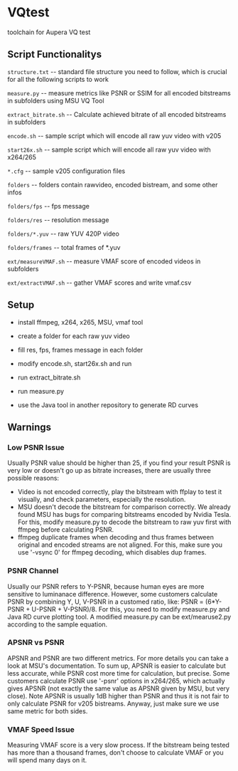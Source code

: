 # VQtest

toolchain for Aupera VQ test

## Script Functionalitys

`structure.txt`       --  standard file structure you need to follow, which is crucial for all the following scripts to work

`measure.py`          --  measure metrics like PSNR or SSIM for all encoded bitstreams in subfolders using MSU VQ Tool

`extract_bitrate.sh`  --  Calculate achieved bitrate of all encoded bitstreams in subfolders

`encode.sh`           --  sample script which will encode all raw yuv video with v205

`start26x.sh`        --  sample script which will encode all raw yuv video with x264/265

`*.cfg`               --  sample v205 configuration files

`folders`             --  folders contain rawvideo, encoded bistream, and some other infos

`folders/fps`         --  fps message

`folders/res`         --  resolution message

`folders/*.yuv`       --  raw YUV 420P video

`folders/frames`      --  total frames of *.yuv

`ext/measureVMAF.sh`  --  measure VMAF score of encoded videos in subfolders

`ext/extractVMAF.sh`  --  gather VMAF scores and write vmaf.csv

## Setup 

* install ffmpeg, x264, x265, MSU, vmaf tool

* create a folder for each raw yuv video

* fill res, fps, frames message in each folder

* modify encode.sh, start26x.sh and run

* run extract_bitrate.sh

* run measure.py

* use the Java tool in another repository to generate RD curves 

## Warnings

### Low PSNR Issue

Usually PSNR value should be higher than 25, if you find your result PSNR is very low or doesn't go up as bitrate increases, there are usually three possible reasons:
  * Video is not encoded correctly, play the bitstream with ffplay to test it visually, and check parameters, especially the resolution.
  * MSU doesn't decode the bitstream for comparison correctly. We already found MSU has bugs for comparing bitstreams encoded by Nvidia Tesla. For this, modify measure.py to decode the bitstream to raw yuv first with ffmpeg before calculating PSNR.
  * ffmpeg duplicate frames when decoding and thus frames between original and encoded streams are not aligned. For this, make sure you use '-vsync 0' for ffmpeg decoding, which disables dup frames.

### PSNR Channel

Usually our PSNR refers to Y-PSNR, because human eyes are more sensitive to luminanace difference. However, some customers calculate PSNR by combining Y, U, V-PSNR in a customed ratio, like: PSNR = (6*Y-PSNR + U-PSNR + V-PSNR)/8. For this, you need to modify measure.py and Java RD curve plotting tool. A modified measure.py can be ext/mearuse2.py according to the sample equation.

### APSNR vs PSNR

APSNR and PSNR are two different metrics. For more details you can take a look at MSU's documentation. To sum up, APSNR is easier to calculate but less accurate, while PSNR cost more time for calculation, but precise. Some customers calculate PSNR use '-psnr' options in x264/265, which actually gives APSNR (not exactly the same value as APSNR given by MSU, but very close). Note APSNR is usually 1dB higher than PSNR and thus it is not fair to only calculate PSNR for v205 bistreams. Anyway, just make sure we use same metric for both sides. 

### VMAF Speed Issue

Measuring VMAF score is a very slow process. If the bitstream being tested has more than a thousand frames, don't choose to calculate VMAF or you will spend many days on it. 
